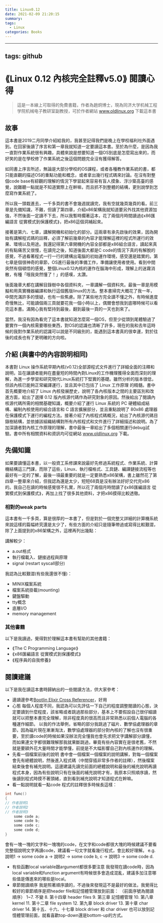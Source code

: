 ```yaml
---
title: Linux0.12
date: 2021-02-09 21:20:15
summary:
tags:
  - Linux
categories: Books
---
```


---
tags: github
---

# ⟪Linux 0.12 內核完全註釋v5.0⟫ 閱讀心得

> 這是一本線上可取得的免費書籍，作者為趙炯博士，現為同济大学机械工程学院机械电子教研室副教授，可於作者網站 www.oldlinux.org 下載這本書

## 故事

這本書是2019二月同學介紹給我的，我甚至記得我們是晚上在學校福利社外面遇到。在回家後讀了序言和第一章我就知道一定要讀這本書。至於為什麼，是因為我一直對作業系統很有興趣，具體來說是想要知道一個OS到底是怎麼寫出來的，而好笑的是在學校修了作業系統之後這個問題完全沒有獲得解答。

如同書上序言所述，無論是大部分學校的OS課程，或者各種教作業系統的書，都只能直觀的描述OS的重點功能和概念，或者拿出幾行程式碼來討論。在沒有對整個code base有綜觀的理解的情況下學習起來容易有盲人摸象、浮沙築高臺的感覺，說難聽一點就是不知道實際上在幹嘛，而且抓不到整體的結構，更別說學到怎麼寫作業系統了。

所以我一頭栽進去，一千多頁的書不會幾週就讀完，我有空就幾頁幾頁的看。前三章是先備知識，不難，但讀了第四章，介紹x86架構我就知道要另外找其他資源加強，不然後面一定讀不下去，所以我暫時擱著這本，花了兩個月時間讀過⟪x86匯編語言 從實模式到保護模式⟫，把x86這個洞補起來。

接著是第六、七章，講解開機和初始化的部分。這兩章有承先啟後的效果，因為開始有講解程式碼的註釋，必須了解前幾章的內容才能理解這裡的程式所運行的效果、環境以及用途。我還記得第六章開機的內容全部都是x86組合語言，讀起來真的有點痛苦又很慢，在讀完之後，知道後面大都是C code的情況下真的有解脫的感覺，不過看著程式一行一行的建構出電腦的初始運作環境，感受還是踏實的。第七章是個很神奇的章節，OS進行最後的準備工作，準備讓使用者使用。看到中間突然有個頓悟的感覺，整個Linux0.12內核的運作在腦海中形成，理解上的迷霧消散，有種「哦我突然懂了！」的感嘆，太讚。

後面幾章大都在講解目錄樹中各個資料夾，一章講解一個資料夾。最後一章是用模擬和用真實機器編譯和執行這個舊版linux的方法。整本書掃完大概花了我一年，中間充滿許多的懷疑，也有一些焦慮。除了某些地方完全讀不懂之外，有時候進度奇慢無比，可能讀個兩三頁就要花我一個小時以上，偶爾會想我到底哪時候可以看完這本書。滿開心我有堅持到最後，翻到最後一頁的一天也到來了。

當然，我沒有因為看完了這本書就知道怎麼寫一個OS，但至少從頭到尾體驗過了要實作一個內核需要哪些東西，對OS的認識也清晰了許多，現在的我和去年這時候的我對作業系統的認識可以說是不同級別的，能遇到這本書真的很幸運，對於往後的成長也有了更明確的方向啦。

## 介紹 (與書中的內容說明相同)

本書對 Linux 操作系統早期內核(v0.12)全部源程式文件進行了詳細全面的注釋和說明，旨在讓讀者能夠在盡量短的時間內對Linux的工作機理獲得全面而深刻的理解，為進一步學習和研究現代Linux系統打下堅實的基礎。雖然分析的版本很低，但該內核已能夠正常編譯運行，並且其中已包括了 Linux 工作原理 的精髓。書中首先概要地介紹了 Linux 內核發展歷史，說明了各內核版本之間的主要區別和改進方面，給出了選擇 0.12 版內核源代碼作為研究對象的原因。然後給出了閱讀內核源代碼所需的相關基礎知識，概要介紹了運行 Linux 系統的 PC 硬體組成結構、編制內核使用的組合語言和 C 語言擴展部分，並且重點說明了 80x86 處理器在保護模式下運行的編程方法。接著介紹了內核程式碼概況，給出了內核源代碼目錄樹結構，並依據該組織結構對所有內核程式和文件進行了詳細描述和說明。為了加深讀者對內核工作原理的理解，書中最後一章給出了多個相關運行debug試驗。書中所有相關資料和資訊均可從網站 www.oldlinux.org 下載。

## 先備知識

如果要讀懂這本書，以一般資工系修課來說最好先修過系統程式、作業系統、計算機結構這三門課，而除了這些，Linux、執行檔格式、工具鏈、編譯鏈接流程等也最好有一定的了解，最後一項最重要的就是一定要熟悉x86架構，書上雖然花了第四章一整章來介紹，但我認為還是太少，短短68頁是沒有辦法好好交代完x86的。我自己在讀的時候感覺很不扎實，所以花了兩個月時間讀了⟪x86匯編語言 從實模式到保護模式⟫，再加上找了很多其他資料，才把x86摸得比較透徹。

### 相對的weak parts
這本書有一千多頁，算是很厚的一本書了，但是對於一個完整又詳細的計算機系統來說這樣的篇幅終究還是太少了，有些方面的介紹只是隨筆帶過或寫得比較艱澀，除了上面提到的x86架構之外，這裡再列出幾點：

講解較少：
* a.out格式
* 執行檔載入、鏈接過程與原理
* signal (restart syscall部分)

我認為比較艱澀(有些我還很不懂)：
* MINIX檔案系統
* 檔案系統掛載(mounting)
* 鍵盤驅動
* tty概念
* 底層I/O
* memory management

### 其他書籍
以下是我讀過，覺得對於理解這本書有幫助的其他書籍：
* ⟪The C Programming Language⟫
* ⟪x86匯編語言 從實模式到保護模式⟫
* ⟪程序員的自我修養⟫

## 閱讀建議

以下是我在讀這本書時歸納出的一些閱讀方法，供大家參考：
* 邊讀邊參考[Bootlin Elixir Cross Referencer](https://elixir.bootlin.com/linux/0.12/source)，好用
* 心態
每個人程度不同，我認為可以先評估一下自己的程度調整閱讀的心態，決定要讀到什麼程度，該省略或者跳過那些部分，基本上不要假設自己很仔細讀就可以把整本書完全理解，除非程度真的很高而且非常熟悉以前個人電腦的各種運作細節。
以我的作法舉例，省略的部分我跳過了磁片、數學協處理器的章節，因為磁片現在漸漸淘汰，數學協處理器的部分對內核的了解也沒有很重要，至於讀code的時候如果沒辦法完全懂我也會先求把文字講解部分讀懂，而如果連文字都很難理解那我就果斷跳過，畢竟有些內容實在是很老舊，不然就是要額外花大量時間才能學懂，前提是不大幅影響自己對內核運作的理解。
* 先看一個檔案前後的說明
書中會一個檔案一個檔案的說明講解，對每一個檔案會先有總體說明，然後進入程式碼（中間穿插非常多作者的註釋），然後檔案結束後會有補充說明。這邊建議先讀完前面的總體說明和最後的補充說明再讀程式本身，因為有些說明只有在後面的補充說明才有，我原本只照順序讀，然後讀到程式時摸不著頭緒，直到看到補充說明才知道程式在幹嘛。
* 看一點說明就看一點code
程式的註釋很多時候長這樣：
```c
int func()
{
// 作者說明1
// 作者說明2
// 作者說明3
    some code a;
    some code b;
    some code c;
    some code d;
}
```
會有一塊一塊的文字和一塊塊的code，在文字和code都很大塊的時候建議不要看完整個說明文字再讀code，建議看一句文字就看幾行程式，會比較好理解。
e.g. 說明1 -> some code a -> 說明2 -> some code b, c -> 說明3 -> some code d.
* 有些函數local variable跟argument都很多要注意
我發現在讀code時，因為local variable和function argument有時候很多會造成混亂，建議多加注意哪些值是傳進來的哪些是local。
* 章節閱讀順序
我是照著順序讀的，不過後來發現這不是最好的做法，我覺得比較好的章節順序是把header file和記憶體管理放到前面：
（前面序號為閱讀順序）
  1~7. 不變
  8. 第十四章 header files
  9. 第三章 記憶體管理
  10. 第八章 kernel
  11. 第十二章 file system
  12. 第九章 block driver
  13. 第十章 char driver
  14. 第十五、十六、十七章
block driver 和 char driver 也可以放到記憶體管理前面，就看喜歡top-down還是bottom-up的方式。

